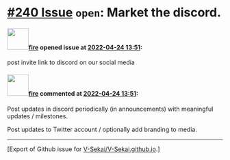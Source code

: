 # [\#240 Issue](https://github.com/V-Sekai/V-Sekai.github.io/issues/240) `open`: Market the discord.

#### <img src="https://avatars.githubusercontent.com/u/32321?u=c2e06a3d2b49a467aa907e54aa259516440267cc&v=4" width="50">[fire](https://github.com/fire) opened issue at [2022-04-24 13:51](https://github.com/V-Sekai/V-Sekai.github.io/issues/240):

post invite link to discord on our social media

#### <img src="https://avatars.githubusercontent.com/u/32321?u=c2e06a3d2b49a467aa907e54aa259516440267cc&v=4" width="50">[fire](https://github.com/fire) commented at [2022-04-24 13:51](https://github.com/V-Sekai/V-Sekai.github.io/issues/240#issuecomment-1107846127):

Post updates in discord periodically (in announcements) with meaningful updates / milestones.

Post updates to Twitter account / optionally add branding to media.


-------------------------------------------------------------------------------



[Export of Github issue for [V-Sekai/V-Sekai.github.io](https://github.com/V-Sekai/V-Sekai.github.io).]
